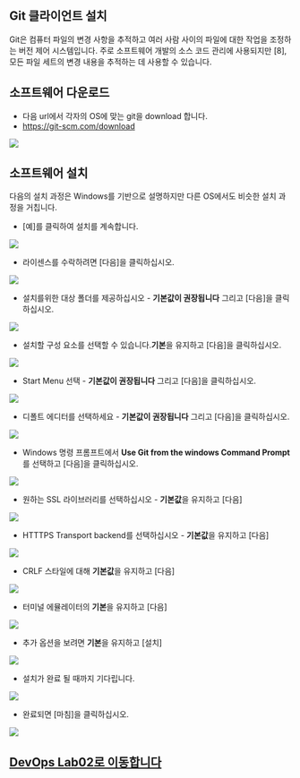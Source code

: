 ## Git 클라이언트 설치 ##

Git은 컴퓨터 파일의 변경 사항을 추적하고 여러 사람 사이의 파일에 대한 작업을 조정하는 버전 제어 시스템입니다. 주로 소프트웨어 개발의 소스 코드 관리에 사용되지만 [8], 모든 파일 세트의 변경 내용을 추적하는 데 사용할 수 있습니다. 

## 소프트웨어 다운로드
-  다음 url에서 각자의 OS에 맞는 git을 download 합니다.
- https://git-scm.com/download

![](images/gitclient/00.download.png)

## 소프트웨어 설치
다음의 설치 과정은 Windows를 기반으로 설명하지만 다른 OS에서도 비슷한 설치 과정을 거칩니다.


- [예]를 클릭하여 설치를 계속합니다. 

![](images/gitclient/01.png)


- 라이센스를 수락하려면 [다음]을 클릭하십시오. 

![](images/gitclient/02.png)

- 설치를위한 대상 폴더를 제공하십시오 - **기본값이 권장됩니다** 그리고 [다음]을 클릭하십시오. 

![](images/gitclient/03.png)

- 설치할 구성 요소를 선택할 수 있습니다.**기본**을 유지하고 [다음]을 클릭하십시오. 

![](images/gitclient/04.png)

- Start Menu 선택  - **기본값이 권장됩니다** 그리고 [다음]을 클릭하십시오. 

![](images/gitclient/04_0.png)

- 디폴트 에디터를 선택하세요 - **기본값이 권장됩니다** 그리고 [다음]을 클릭하십시오. 

![](images/gitclient/04_1.png)

- Windows 명령 프롬프트에서 **Use Git from the windows Command Prompt**를 선택하고 [다음]을 클릭하십시오. 

![](images/gitclient/06.png)

- 원하는 SSL 라이브러리를 선택하십시오 - **기본값**을 유지하고 [다음] 

![](images/gitclient/07.png)

- HTTTPS Transport backend를 선택하십시오 - **기본값**을 유지하고 [다음] 

![](images/gitclient/07_1.png)

- CRLF 스타일에 대해 **기본값**을 유지하고 [다음] 

![](images/gitclient/08.png)

- 터미널 에뮬레이터의 **기본**을 유지하고 [다음] 

![](images/gitclient/09.png)

- 추가 옵션을 보려면 **기본**을 유지하고 [설치] 

![](images/gitclient/10.png)


- 설치가 완료 될 때까지 기다립니다. 

![](images/gitclient/11.png)


- 완료되면 [마침]을 클릭하십시오. 

![](images/gitclient/12.png)

## [DevOps Lab02로 이동합니다](02_DevOpsLab.md) 

